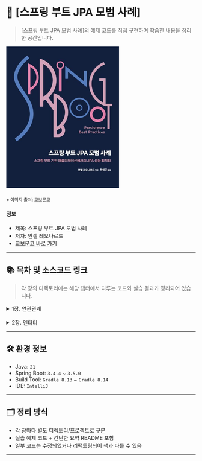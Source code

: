 # 📘 [스프링 부트 JPA 모범 사례]

> [스프링 부트 JPA 모범 사례]의 예제 코드를 직접 구현하며 학습한 내용을 정리한 공간입니다.

<img src="thumbnail.jpg" width="300"/>

<sub>※ 이미지 출처: 교보문고</sub>

#### 정보

- 제목: 스프링 부트 JPA 모범 사례
- 저자: 안겔 레오나르드
- [교보문고 바로 가기](https://product.kyobobook.co.kr/detail/S000212718293)

---

## 📚 목차 및 소스코드 링크

> 각 장의 디렉토리에는 해당 챕터에서 다루는 코드와 실습 결과가 정리되어 있습니다.

<details>
<summary>1장. 연관관계</summary>
<div markdown="1">

| NO | 항목                                                                    | 소스코드 경로                                                                                 |
|----|-----------------------------------------------------------------------|-----------------------------------------------------------------------------------------|
| 1  | @OneToMay 연관관계를 효과적으로 구성하는 방법                                         | [/chapter1/OneToManyBidirectional](chapter1/OneToManyBidirectional)                     |
| 2  | 단방향 @OneToMany 연관관계를 피해야 하는 이유                                        | [/chapter1/OneToManyUnidirectional](chapter1/OneToManyUnidirectional)                   |
| 3  | 단방향 @ManyToOne의 효율성                                                   | [/chapter1/JustManyToOne](chapter1/JustManyToOne)                                       |
| 4  | @ManyToMany 연관관계를 효과적으로 구성하는 방법                                       | [/chapter1/ManyToManyBidirectional](chapter1/ManyToManyBidirectional)                   |
| 5  | @ManyToMany에서 Set이 List보다 나은 이유                                       | [/chapter1/ManyToManyBidirectionalListVsSet](chapter1/ManyToManyBidirectionalListVsSet) |
| 6  | CascadeType.REMOVE 및 orphanRemoval=true를 사용해 하위 엔터티 제거를 피해야 하는 이유와 시기 | [/chapter1/CascadeChildRemoval](chapter1/CascadeChildRemoval)                           |
| 7  | JPA 엔터티 그래프를 통해 연관관계를 가져오는 방법                                         | [/chapter1/EntityGraphAttributePaths](chapter1/EntityGraphAttributePaths)               |
| 8  | JPA 엔터티 서브그래프를 통해 연관관계를 가져오는 방법                                       | [/chapter1/NamedSubgraph](chapter1/NamedSubgraph)                                       |
| 9  | 엔터티 그래프 및 기본 속성 처리 방법                                                 | [/chapter1/NamedEntityGraphBasicAttrs](chapter1/NamedEntityGraphBasicAttrs)             |
| 10 | 하이버네이트 @Where 어노테이션을 통한 연관관계 필터링 처리                                   | [/chapter1/FilterAssociation](chapter1/FilterAssociation)                               |
| 11 | @MapsId를 통한 단방향/양방향 @OneToOne 최적화 방법                                  | [/chapter1/OneToOneMapsId](chapter1/OneToOneMapsId)                                     |
| 12 | 단 하나의 연관관계만 Null이 아닌지 확인하는 방법                                         | [/chapter1/ChooseOnlyOneAssociation](chapter1/ChooseOnlyOneAssociation)                 |

</div>
</details>
<br />
<details>
<summary>2장. 엔터티</summary>
<div markdown="1">

| NO | 항목                                | 소스코드 경로                                   |
|----|-----------------------------------|-------------------------------------------|
| 13 | 엔터티의 플루언트 API 스타일 적용 방법           | [/chapter2/FluentApi](chapter2/FluentApi) |
| 14 | 하이버네이트 프록시를 통한 자식 측에서 부모 연관관계 채우기 | [/chapter2/PopulatingChildViaProxy](chapter2/PopulatingChildViaProxy) |
| 15 | 영속성 레이어에서 자바 8 Optional 사용 방법 | [/chapter2/Optional](chapter2/Optional) |

</div>
</details>

---

## 🛠️ 환경 정보

- Java: `21`
- Spring Boot: `3.4.4` ~ `3.5.0`
- Build Tool: `Gradle 8.13` ~ `Gradle 8.14`
- IDE: `IntelliJ`

---

## 🗂️ 정리 방식

- 각 장마다 별도 디렉토리/프로젝트로 구분
- 실습 예제 코드 + 간단한 요약 README 포함
- 일부 코드는 수정되었거나 리팩토링되어 책과 다를 수 있음

---

